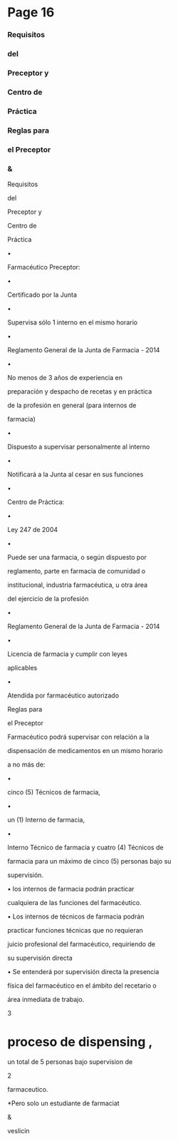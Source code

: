 # Page 16

### Requisitos

### del

### Preceptor y

### Centro de

### Práctica

### Reglas para

### el Preceptor

### &

Requisitos

del

Preceptor y

Centro de

Práctica

•

Farmacéutico Preceptor:

•

Certificado por la Junta

•

Supervisa sólo 1 interno en el mismo  horario

•

Reglamento General de la Junta de Farmacia - 2014

•

No menos de 3 años de experiencia en

preparación y despacho de recetas y en práctica

de la profesión en general (para internos de

farmacia)

•

Dispuesto a supervisar personalmente al interno

•

Notificará a la Junta al cesar en sus funciones

•

Centro de Práctica:

•

Ley 247 de 2004

•

Puede ser una farmacia, o según dispuesto por

reglamento, parte en farmacia de comunidad o

institucional, industria farmacéutica, u otra área

del ejercicio de la profesión

•

Reglamento General de la Junta de Farmacia - 2014

•

Licencia de farmacia y cumplir con leyes

aplicables

•

Atendida por farmacéutico autorizado

Reglas para

el Preceptor

Farmacéutico podrá supervisar con relación a la

dispensación de medicamentos en un mismo horario

a no más de:

•

cinco (5) Técnicos de farmacia,

•

un (1) Interno de farmacia,

•

Interno Técnico de farmacia y cuatro (4) Técnicos de

farmacia para un máximo de cinco (5) personas bajo su

supervisión.

• los internos de farmacia podrán practicar

cualquiera de las funciones del farmacéutico.

• Los internos de técnicos de farmacia podrán

practicar funciones técnicas que no requieran

juicio profesional del farmacéutico, requiriendo de

su supervisión directa

• Se entenderá por supervisión directa la presencia

física del farmacéutico en el ámbito del recetario o

área inmediata de trabajo.

3

# proceso de dispensing ,

un total de 5 personas bajo supervision de

2

farmaceutico.

*Pero solo un estudiante de farmaciat

&

veslicin

